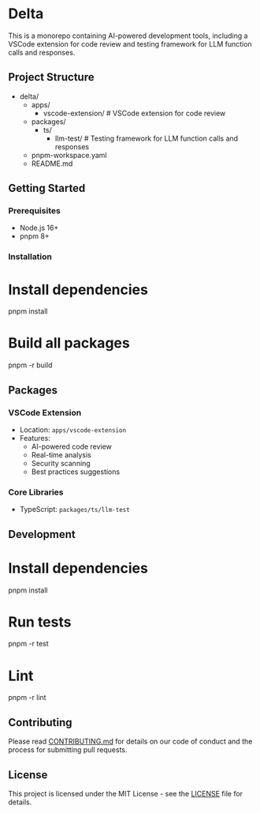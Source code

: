 # Delta

This is a monorepo containing AI-powered development tools, including a VSCode extension for code review and testing framework for LLM function calls and responses.

## Project Structure

- delta/
  - apps/
    - vscode-extension/ # VSCode extension for code review
  - packages/
    - ts/
      - llm-test/ # Testing framework for LLM function calls and responses
  - pnpm-workspace.yaml
  - README.md

## Getting Started

### Prerequisites

- Node.js 16+
- pnpm 8+

### Installation

# Install dependencies

pnpm install

# Build all packages

pnpm -r build

## Packages

### VSCode Extension

- Location: `apps/vscode-extension`
- Features:
  - AI-powered code review
  - Real-time analysis
  - Security scanning
  - Best practices suggestions

### Core Libraries

- TypeScript: `packages/ts/llm-test`

## Development

# Install dependencies

pnpm install

# Run tests

pnpm -r test

# Lint

pnpm -r lint

## Contributing

Please read [CONTRIBUTING.md](apps/vscode-extension/CONTRIBUTING.md) for details on our code of conduct and the process for submitting pull requests.

## License

This project is licensed under the MIT License - see the [LICENSE](apps/vscode-extension/LICENSE) file for details.

